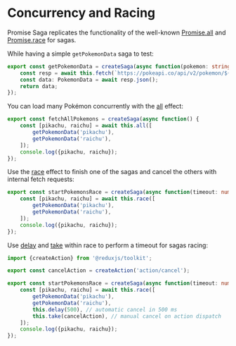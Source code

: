 # Concurrency and Racing

Promise Saga replicates the functionality of the well-known [Promise.all](https://developer.mozilla.org/en-US/docs/Web/JavaScript/Reference/Global_Objects/Promise/all) and [Promise.race](https://developer.mozilla.org/en-US/docs/Web/JavaScript/Reference/Global_Objects/Promise/race) for sagas.

While having a simple `getPokemonData` saga to test:
```ts
export const getPokemonData = createSaga(async function(pokemon: string) {
    const resp = await this.fetch(`https://pokeapi.co/api/v2/pokemon/${pokemon}`);
    const data: PokemonData = await resp.json();
    return data;
});
```

You can load many Pokémon concurrently with the [all](../api.md#all) effect:
```ts
export const fetchAllPokemons = createSaga(async function() {
    const [pikachu, raichu] = await this.all([
        getPokemonData('pikachu'),
        getPokemonData('raichu'),
    ]);
    console.log({pikachu, raichu});
});
```

Use the [race](../api.md#race) effect to finish one of the sagas and cancel the others with internal fetch requests:
```ts
export const startPokemonsRace = createSaga(async function(timeout: number, withCancel: boolean) {
    const [pikachu, raichu] = await this.race([
        getPokemonData('pikachu'),
        getPokemonData('raichu'),
    ]);
    console.log({pikachu, raichu});
});
```

Use [delay](../api.md#delay) and [take](../api.md#take) within race to perform a timeout for sagas racing:
```ts
import {createAction} from '@reduxjs/toolkit';

export const cancelAction = createAction('action/cancel');

export const startPokemonsRace = createSaga(async function(timeout: number, withCancel: boolean) {
    const [pikachu, raichu] = await this.race([
        getPokemonData('pikachu'),
        getPokemonData('raichu'),
        this.delay(500), // automatic cancel in 500 ms
        this.take(cancelAction), // manual cancel on action dispatch
    ]);
    console.log({pikachu, raichu});
});
```
